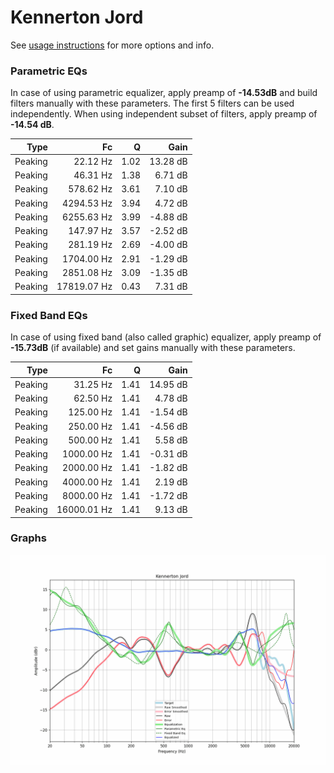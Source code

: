 # Kennerton Jord
See [usage instructions](https://github.com/jaakkopasanen/AutoEq#usage) for more options and info.

### Parametric EQs
In case of using parametric equalizer, apply preamp of **-14.53dB** and build filters manually
with these parameters. The first 5 filters can be used independently.
When using independent subset of filters, apply preamp of **-14.54 dB**.

| Type    | Fc          |    Q | Gain     |
|--------:|------------:|-----:|---------:|
| Peaking | 22.12 Hz    | 1.02 | 13.28 dB |
| Peaking | 46.31 Hz    | 1.38 | 6.71 dB  |
| Peaking | 578.62 Hz   | 3.61 | 7.10 dB  |
| Peaking | 4294.53 Hz  | 3.94 | 4.72 dB  |
| Peaking | 6255.63 Hz  | 3.99 | -4.88 dB |
| Peaking | 147.97 Hz   | 3.57 | -2.52 dB |
| Peaking | 281.19 Hz   | 2.69 | -4.00 dB |
| Peaking | 1704.00 Hz  | 2.91 | -1.29 dB |
| Peaking | 2851.08 Hz  | 3.09 | -1.35 dB |
| Peaking | 17819.07 Hz | 0.43 | 7.31 dB  |

### Fixed Band EQs
In case of using fixed band (also called graphic) equalizer, apply preamp of **-15.73dB**
(if available) and set gains manually with these parameters.

| Type    | Fc          |    Q | Gain     |
|--------:|------------:|-----:|---------:|
| Peaking | 31.25 Hz    | 1.41 | 14.95 dB |
| Peaking | 62.50 Hz    | 1.41 | 4.78 dB  |
| Peaking | 125.00 Hz   | 1.41 | -1.54 dB |
| Peaking | 250.00 Hz   | 1.41 | -4.56 dB |
| Peaking | 500.00 Hz   | 1.41 | 5.58 dB  |
| Peaking | 1000.00 Hz  | 1.41 | -0.31 dB |
| Peaking | 2000.00 Hz  | 1.41 | -1.82 dB |
| Peaking | 4000.00 Hz  | 1.41 | 2.19 dB  |
| Peaking | 8000.00 Hz  | 1.41 | -1.72 dB |
| Peaking | 16000.01 Hz | 1.41 | 9.13 dB  |

### Graphs
![](./Kennerton%20Jord.png)